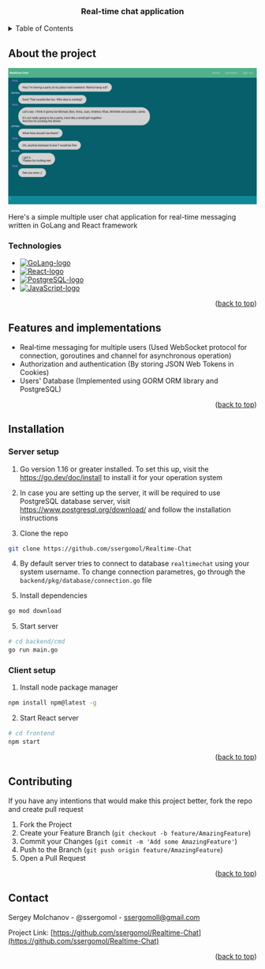 <a id="readme-top"></a>

<br />
<div align="center">
  <a href="https://github.com/ssergomol/Realtime-Chat">
</a>

<h3 align="center">Real-time chat application</h3>
</div>





<!-- TABLE OF CONTENTS -->
<details>
  <summary>Table of Contents</summary>
  <ol>
    <li>
      <a href="#about-the-project">About The Project</a>
      <ul>
        <li><a href="#technologies">Technologies</a></li>
      </ul>
    </li>
    <li><a href="#features-and-used-implementations">Features</a></li>
    <li>
      <a href="#installation">Installation</a>
      <ul>
        <li><a href="#server-setup">Server setup</a></li>
        <li><a href="#client-setup">Client setup</a></li>
      </ul>
    </li>
    <li><a href="#contributing">Contributing</a></li>
    <li><a href="#contact">Contact</a></li>
  </ol>
</details>

<!-- ABOUT THE PROJECT -->
## About the project

[![Product Name Screen Shot][product-screenshot]](https://example.com)

Here's a simple multiple user chat application for real-time messaging written in GoLang and React framework 

<!-- TECHNOLOGIES -->
### Technologies

* [![GoLang-logo]][GoLang-url]
* [![React-logo]][React-url]
* [![PostgreSQL-logo]][PostgreSQL-url]
* [![JavaScript-logo]][JavaScript-url]

<p align="right">(<a href="#readme-top">back to top</a>)</p>

<!-- Features -->
## Features and implementations

* Real‐time messaging for multiple users (Used WebSocket protocol for connection, goroutines and channel for asynchronous operation)
* Authorization and authentication (By storing JSON Web Tokens in Cookies)
* Users' Database (Implemented using GORM ORM library and PostgreSQL)

<p align="right">(<a href="#readme-top">back to top</a>)</p>

## Installation

### Server setup

1. Go version 1.16 or greater installed. To set this up, visit the https://go.dev/doc/install to install it for your operation system

2. In case you are setting up the server, it will be required to use PostgreSQL database server, visit https://www.postgresql.org/download/ and follow the installation instructions

3. Clone the repo
```sh
git clone https://github.com/ssergomol/Realtime-Chat
```

4. By default server tries to connect to database ```realtimechat``` using your system username. To change connection parametres, go through the ```backend/pkg/database/connection.go``` file

4. Install dependencies
```sh
go mod download
```

5. Start server
```sh
# cd backend/cmd
go run main.go
```

### Client setup

1. Install node package manager
```sh
npm install npm@latest -g
```

2. Start React server
```sh
# cd frontend
npm start
```

<p align="right">(<a href="#readme-top">back to top</a>)</p>


<!-- CONTRIBUTING -->
## Contributing

If you have any intentions that would make this project better, fork the repo and create pull request

1. Fork the Project
2. Create your Feature Branch (`git checkout -b feature/AmazingFeature`)
3. Commit your Changes (`git commit -m 'Add some AmazingFeature'`)
4. Push to the Branch (`git push origin feature/AmazingFeature`)
5. Open a Pull Request

<p align="right">(<a href="#readme-top">back to top</a>)</p>



<!-- CONTACT -->
## Contact

Sergey Molchanov - @ssergomol - ssergomoll@gmail.com

Project Link: [https://github.com/ssergomol/Realtime-Chat](https://github.com/ssergomol/Realtime-Chat)

<p align="right">(<a href="#readme-top">back to top</a>)</p>

[React-logo]: https://img.shields.io/badge/React-20232A?style=for-the-badge&logo=react&logoColor=61DAFB
[React-url]: https://reactjs.org/
[GoLang-url]: https://go.dev
[GoLang-logo]: https://img.shields.io/badge/GoLang-ffffff?style=for-the-badge&logo=Go&logoColor=7bccec
[product-screenshot]: images/home_page.png
[PostgreSQL-url]: https://www.postgresql.org/
[PostgreSQL-logo]: https://img.shields.io/badge/PostgreSQL-ffffff?style=for-the-badge&logo=PostgreSQL&logoColor=008bb9
[JavaScript-url]: https://javascript.com
[JavaScript-logo]: https://img.shields.io/badge/JavaScript-323330?style=for-the-badge&logo=javascript&logoColor=f0db4f
